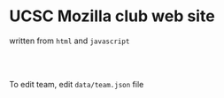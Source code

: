 # UCSC Mozilla club web site

written from `html` and `javascript`

<br><br>

To edit team,
edit `data/team.json` file